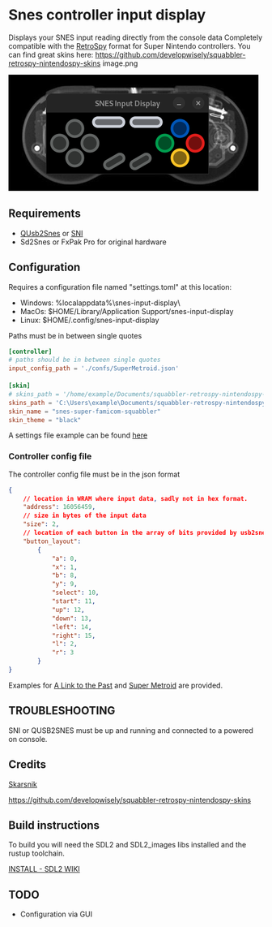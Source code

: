 # Snes controller input display
Displays your SNES input reading directly from the console data
Completely compatible with the [RetroSpy](https://retro-spy.com) format for Super Nintendo controllers.
You can find great skins here: https://github.com/developwisely/squabbler-retrospy-nintendospy-skins
image.png



![image info](images/snes_controller.png)



## Requirements
- [QUsb2Snes](https://skarsnik.github.io/QUsb2snes/) or [SNI](https://github.com/alttpo/sni)
- Sd2Snes or FxPak Pro for original hardware

## Configuration
Requires a configuration file named "settings.toml" at this location:
- Windows: %localappdata%\snes-input-display\
- MacOs: $HOME/Library/Application Support/snes-input-display
- Linux: $HOME/.config/snes-input-display

Paths must be in between single quotes
```toml
[controller]
# paths should be in between single quotes
input_config_path = './confs/SuperMetroid.json'

[skin]
# skins_path = '/home/example/Documents/squabbler-retrospy-nintendospy-skins/skins'
skins_path = 'C:\Users\example\Documents/squabbler-retrospy-nintendospy-skins\skins'
skin_name = "snes-super-famicom-squabbler"
skin_theme = "black"

```
A settings file example can be found [here](confs/settings.toml)

### Controller config file
The controller config file must be in the json format
```json
{
    // location in WRAM where input data, sadly not in hex format.
    "address": 16056459,
    // size in bytes of the input data
    "size": 2,
    // location of each button in the array of bits provided by usb2snes
    "button_layout": 
        {
            "a": 0,
            "x": 1,
            "b": 8,
            "y": 9,
            "select": 10,
            "start": 11,
            "up": 12,
            "down": 13,
            "left": 14,
            "right": 15,
            "l": 2,
            "r": 3
        }
}
```
Examples for [A Link to the Past](confs/ALTTP.json) and [Super Metroid](confs/SuperMetroid.json) are provided.

## TROUBLESHOOTING
SNI or QUSB2SNES must be up and running and connected to a powered on console.

## Credits
[Skarsnik](https://github.com/Skarsnik)

https://github.com/developwisely/squabbler-retrospy-nintendospy-skins

## Build instructions
To build you will need the SDL2 and SDL2_images libs installed and the rustup toolchain.

[INSTALL - SDL2 WIKI](https://wiki.libsdl.org/SDL2/Installation)


## TODO
- Configuration via GUI